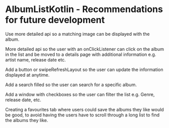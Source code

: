 # AlbumListKotlin - Recommendations for future development

Use more detailed api so a matching image can be displayed with the album.

More detailed api so the user with an onClickListener can click on the album in the list and be moved to a details page with additional information e.g. artist name, release date etc.

Add a button or swipeRefreshLayout so the user can update the information displayed at anytime.

Add a search filled so the user can search for a specific album.

Add a window with checkboxes so the user can filter the list e.g. Genre, release date, etc.

Creating a favourites tab where users could save the albums they like would be good, to avoid having the users have to scroll through a long list to find the albums they like.
